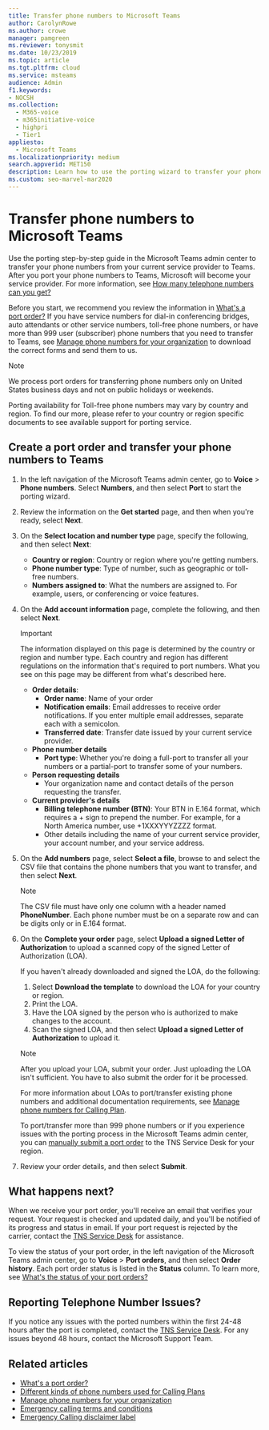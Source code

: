 ```yaml
---
title: Transfer phone numbers to Microsoft Teams
author: CarolynRowe
ms.author: crowe
manager: pamgreen
ms.reviewer: tonysmit
ms.date: 10/23/2019
ms.topic: article
ms.tgt.pltfrm: cloud
ms.service: msteams
audience: Admin
f1.keywords:
- NOCSH
ms.collection: 
  - M365-voice
  - m365initiative-voice
  - highpri
  - Tier1
appliesto: 
  - Microsoft Teams
ms.localizationpriority: medium
search.appverid: MET150
description: Learn how to use the porting wizard to transfer your phone number from your current service provider to Microsoft Teams.
ms.custom: seo-marvel-mar2020
---
```


# Transfer phone numbers to Microsoft Teams

Use the porting step-by-step guide in the Microsoft Teams admin center to transfer your phone numbers from your current service provider to Teams. After you port your phone numbers to Teams, Microsoft will become your service provider. For more information, see [How many telephone numbers can you get?](../how-many-phone-numbers-can-you-get.md)

Before you start, we recommend you review the information in [What's a port order?](port-order-overview.md) If you have service numbers for dial-in conferencing bridges, auto attendants or other service numbers, toll-free phone numbers, or have more than 999 user (subscriber) phone numbers that you need to transfer to Teams, see [Manage phone numbers for your organization](../manage-phone-numbers-for-your-organization/manage-phone-numbers-for-your-organization.md) to download the correct forms and send them to us.

  > [!NOTE]
  > We process port orders for transferring phone numbers only on United States business days and not on public holidays or weekends.
  >
  > Porting availability for Toll-free phone numbers may vary by country and region. To find our more, please refer to your country or region specific documents to see available support for porting service.

## Create a port order and transfer your phone numbers to Teams

1. In the left navigation of the Microsoft Teams admin center, go to **Voice** > **Phone numbers**. Select **Numbers**, and then select **Port** to start the porting wizard.
2. Review the information on the **Get started** page, and then when you're ready, select **Next**.
3. On the **Select location and number type** page, specify the following, and then select **Next**:

    - **Country or region**: Country or region where you're getting numbers.
    - **Phone number type**: Type of number, such as geographic or toll-free numbers.
    - **Numbers assigned to**: What the numbers are assigned to. For example, users, or conferencing or voice features.

4. On the **Add account information** page, complete the following, and then select **Next**.

    > [!IMPORTANT]
    > The information displayed on this page is determined by the country or region and number type. Each country and region has different regulations on the information that's required to port numbers. What you see on this page may be different from what's described here.

    - **Order details**: 
        - **Order name**: Name of your order
        - **Notification emails**: Email addresses to receive order notifications. If you enter multiple email addresses, separate each with a semicolon.
        - **Transferred date**: Transfer date issued by your current service provider.
    - **Phone number details**
        - **Port type**: Whether you're doing a full-port to transfer all your numbers or a partial-port to transfer some of your numbers.
    - **Person requesting details**  
        - Your organization name and contact details of the person requesting the transfer.
    - **Current provider's details**
        - **Billing telephone number (BTN)**: Your BTN in E.164 format, which requires a + sign to prepend the number. For example, for a North America number, use +1XXXYYYZZZZ format.
        - Other details including the name of your current service provider, your account number, and your service address.
            
5. On the **Add numbers** page, select **Select a file**, browse to and select the CSV file that contains the phone numbers that you want to transfer, and then select **Next**.  

    > [!NOTE]
    > The CSV file must have only one column with a header named **PhoneNumber**. Each phone number must be on a separate row and can be digits only or in E.164 format.

6. On the **Complete your order** page, select **Upload a signed Letter of Authorization** to upload a scanned copy of the signed Letter of Authorization (LOA).

    If you haven't already downloaded and signed the LOA, do the following:
    
    1. Select **Download the template** to download the LOA for your country or region. 
    2. Print the LOA.
    3. Have the LOA signed by the person who is authorized to make changes to the account.
    4. Scan the signed LOA, and then select **Upload a signed Letter of Authorization** to upload it.

    > [!NOTE]
    > After you upload your LOA, submit your order. Just uploading the LOA isn't sufficient. You have to also submit the order for it be processed.
    >
    > For more information about LOAs to port/transfer existing phone numbers and additional documentation requirements, see [Manage phone numbers for Calling Plan](/microsoftteams/manage-phone-numbers-for-your-organization/manage-phone-numbers-for-your-organization).
    >
    > To port/transfer more than 999 phone numbers or if you experience issues with the porting process in the Microsoft Teams admin center, you can [manually submit a port order](/microsoftteams/phone-number-calling-plans/manually-submit-port-order) to the TNS Service Desk for your region.

7. Review your order details, and then select **Submit**.

## What happens next?

When we receive your port order, you'll receive an email that verifies your request. Your request is checked and updated daily, and you'll be notified of its progress and status in email. If your port request is rejected by the carrier, contact the [TNS Service Desk](../manage-phone-numbers-for-your-organization/contact-tns-service-desk.md) for assistance.

To view the status of your port order, in the left navigation of the Microsoft Teams admin center, go to  **Voice** > **Port orders**, and then select **Order history**. Each port order status is listed in the **Status** column. To learn more, see [What's the status of your port orders?](port-order-status.md)


## Reporting Telephone Number Issues?

If you notice any issues with the ported numbers within the first 24-48 hours after the port is completed, contact the [TNS Service Desk](../manage-phone-numbers-for-your-organization/contact-tns-service-desk.md). For any issues beyond 48 hours, contact the Microsoft Support Team.

## Related articles

- [What's a port order?](port-order-overview.md)
- [Different kinds of phone numbers used for Calling Plans](../different-kinds-of-phone-numbers-used-for-calling-plans.md)
- [Manage phone numbers for your organization](../manage-phone-numbers-for-your-organization/manage-phone-numbers-for-your-organization.md)
- [Emergency calling terms and conditions](../emergency-calling-terms-and-conditions.md)
- [Emergency Calling disclaimer label](https://download.microsoft.com/download/9/9/0/990e24c1-eb49-4b52-9306-dbd4c864ed91/emergency-calling-label-(en-us)-(v.1.0).zip)
